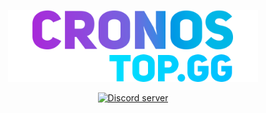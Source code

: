 <p align="center">
  <a href="https://github.com/cronos-team/cronos">
    <img src="./media/cronos-topgg.png" width="400" alt="cronos topgg" />
  </a>
</p> 

<p align="center">
  <a href="https://discord.gg/eXrQv9e699">
    <img src="https://discord.com/api/guilds/841765316619141190/widget.png" alt="Discord server"/>
  </a>
</p>  
